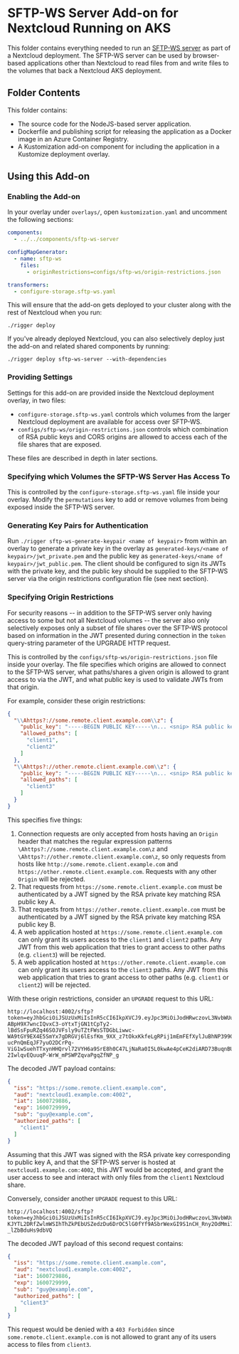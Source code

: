 # SFTP-WS Server Add-on for Nextcloud Running on AKS 
This folder contains everything needed to run an
[SFTP-WS server](https://github.com/Inveniem/sftp-ws) as part of a Nextcloud
deployment. The SFTP-WS server can be used by browser-based applications other
than Nextcloud to read files from and write files to the volumes that back a
Nextcloud AKS deployment.

## Folder Contents
This folder contains:
- The source code for the NodeJS-based server application.
- Dockerfile and publishing script for releasing the application as a Docker 
  image in an Azure Container Registry. 
- A Kustomization add-on component for including the application in a Kustomize
  deployment overlay.

## Using this Add-on
### Enabling the Add-on
In your overlay under `overlays/`, open `kustomization.yaml` and uncomment the
following sections:

```yaml
components:
  - ../../components/sftp-ws-server
```

```yaml
configMapGenerator:
  - name: sftp-ws
    files:
      - originRestrictions=configs/sftp-ws/origin-restrictions.json
```

```yaml
transformers:
  - configure-storage.sftp-ws.yaml
```

This will ensure that the add-on gets deployed to your cluster along with the
rest of Nextcloud when you run:
```
./rigger deploy
```

If you've already deployed Nextcloud, you can also selectively deploy just the
add-on and related shared components by running:
```
./rigger deploy sftp-ws-server --with-dependencies
```

### Providing Settings
Settings for this add-on are provided inside the Nextcloud deployment overlay,
in two files:

- `configure-storage.sftp-ws.yaml` controls which volumes from the larger
  Nextcloud deployment are available for access over SFTP-WS.
- `configs/sftp-ws/origin-restrictions.json` controls which combination of RSA
  public keys and CORS origins are allowed to access each of the file shares
  that are exposed.

These files are described in depth in later sections.

### Specifying which Volumes the SFTP-WS Server Has Access To
This is controlled by the `configure-storage.sftp-ws.yaml` file inside your
overlay. Modify the `permutations` key to add or remove volumes from being
exposed inside the SFTP-WS server.

### Generating Key Pairs for Authentication
Run `./rigger sftp-ws-generate-keypair <name of keypair>` from within an
overlay to generate a private key in the overlay as
`generated-keys/<name of keypair>/jwt_private.pem` and the public key as 
`generated-keys/<name of keypair>/jwt_public.pem`. The client should be
configured to sign its JWTs with the private key, and the public key should be
supplied to the SFTP-WS server via the origin restrictions configuration file
(see next section).

### Specifying Origin Restrictions
For security reasons -- in addition to the SFTP-WS server only having access to
some but not all Nextcloud volumes -- the server also only selectively exposes
only a subset of file shares over the SFTP-WS protocol based on information in
the JWT presented during connection in the `token` query-string parameter of the
UPGRADE HTTP request.

This is controlled by the `configs/sftp-ws/origin-restrictions.json` file inside
your overlay. The file specifies which origins are allowed to connect to the
SFTP-WS server, what paths/shares a given origin is allowed to grant access to
via the JWT, and what public key is used to validate JWTs from that origin.

For example, consider these origin restrictions:
```json
{
  "\\Ahttps?://some.remote.client.example.com\\z": {
    "public_key": "-----BEGIN PUBLIC KEY-----\n... <snip> RSA public key A <snip> ...\n-----END PUBLIC KEY-----",
    "allowed_paths": [
      "client1",
      "client2"
    ]
  },
  "\\Ahttps?://other.remote.client.example.com\\z": {
    "public_key": "-----BEGIN PUBLIC KEY-----\n... <snip> RSA public key B <snip> ...\n-----END PUBLIC KEY-----",
    "allowed_paths": [
      "client3"
    ]
  }
}
```

This specifies five things:
1. Connection requests are only accepted from hosts having an `Origin` header
   that matches the regular expression patterns
   `\Ahttps?://some.remote.client.example.com\z` and
   `\Ahttps?://other.remote.client.example.com\z`, so
   only requests from hosts like `http://some.remote.client.example.com` and
   `https://other.remote.client.example.com`. Requests with any other `Origin`
   will be rejected.
2. That requests from `https://some.remote.client.example.com` must be
   authenticated by a JWT signed by the RSA private key matching RSA public key
   A. 
3. That requests from `https://other.remote.client.example.com` must be
   authenticated by a JWT signed by the RSA private key matching RSA public key
   B. 
4. A web application hosted at `https://some.remote.client.example.com` can only
   grant its users access to the `client1` and `client2` paths. Any JWT from
   this web application that tries to grant access to other paths (e.g. 
   `client3`) will be rejected. 
5. A web application hosted at `https://other.remote.client.example.com` can only
   grant its users access to the `client3` paths. Any JWT from this web
   application that tries to grant access to other paths (e.g. `client1` or 
   `client2`) will be rejected. 
   
With these origin restrictions, consider an `UPGRADE` request to this URL:
```
http://localhost:4002/sftp?token=eyJhbGciOiJSUzUxMiIsInR5cCI6IkpXVCJ9.eyJpc3MiOiJodHRwczovL3NvbWUucmVtb3RlLmNsaWVudC5leGFtcGxlLmNvbSIsImF1ZCI6Im5leHRjbG91ZDEuZXhhbXBsZS5jb206NDAwMiIsImlhdCI6MTYwMDcyOTg4NiwiZXhwIjoxNjAwNzI5OTk5LCJzdWIiOiJndXlAZXhhbXBsZS5jb20iLCJhdXRob3JpemVkX3BhdGhzIjpbImNsaWVudDEiXX0.Wf-ABpH9X7wncIQvxC3-oYtxTjGN1tCpTy2-lBdSsFpuRZq46SOJVFsly9uTZtFWsSTDGbLiwwc-WA9tGY9EX4E5SmYx7gDRGVj6lEsfKm_9XX_z7tOkxKkfeLgRPij1mEmFEfXylJuBhNP3990nyrk5hbq3Xt0vHXtiu6x_i4GKBYgrF37a0TKOEcOxetHgFkyhroNY7oGbuvy9DfIL-ucPnQmEqJF7yuO2DCrPq-ViG1wSuehTTxynHHQrvl72VYH6a9SrE8h0C47LjNaRa0I5L0kwAe4pCeK2diARD73BuqnBUI-2IwlqvEQuuqP-WrW_mPSWPZqvaPgqZfNP_g
```

The decoded JWT payload contains:
```json
{
  "iss": "https://some.remote.client.example.com",
  "aud": "nextcloud1.example.com:4002",
  "iat": 1600729886,
  "exp": 1600729999,
  "sub": "guy@example.com",
  "authorized_paths": [
    "client1"
  ]
}
```

Assuming that this JWT was signed with the RSA private key corresponding to
public key A, and that the SFTP-WS server is hosted at
`nextcloud1.example.com:4002`, this JWT would be accepted, and grant the user
access to see and interact with only files from the `client1` Nextcloud share.

Conversely, consider another `UPGRADE` request to this URL:
```
http://localhost:4002/sftp?token=eyJhbGciOiJSUzUxMiIsInR5cCI6IkpXVCJ9.eyJpc3MiOiJodHRwczovL3NvbWUucmVtb3RlLmNsaWVudC5leGFtcGxlLmNvbSIsImF1ZCI6Im5leHRjbG91ZDEuZXhhbXBsZS5jb206NDAwMiIsImlhdCI6MTYwMDcyOTg4NiwiZXhwIjoxNjAwNzI5OTk5LCJzdWIiOiJndXlAZXhhbXBsZS5jb20iLCJhdXRob3JpemVkX3BhdGhzIjpbImNsaWVudDMiXX0.MUbiDpCBlwtmoSI6lcMW1Oe_cphCmlfPez3e7GVlTEd3jGjBf3L4V8wXPb5uScpO0i2vyzZuNu835AZamTMtw4UeCkLaGqHbJGCrwnBhDyQHjUWJJPfQGsEgfN8dxZEo8T5oCBmhSYpos3dX4_0-KJYTL2DRfZwlmWSIhThZkPEbUSZedzDu6DrOC5lG0fYf9ASbrWexGI9S1nCH_Rny2OdMmi71NQO1loml7yclEMkAzamlfp0kThQI0U98jZxNMYngaKA3PgJhOHtzY_J04y73c4nAfIs4CyGTD8lP3SS3PQOOxIBjYO8A5x0pP9tyWxsqRSX-_lZbBduHs9dbVQ
```

The decoded JWT payload of this second request contains:
```json
{
  "iss": "https://some.remote.client.example.com",
  "aud": "nextcloud1.example.com:4002",
  "iat": 1600729886,
  "exp": 1600729999,
  "sub": "guy@example.com",
  "authorized_paths": [
    "client3"
  ]
}
```

This request would be denied with a `403 Forbidden` since
`some.remote.client.example.com` is not allowed to grant any of its users access
to files from `client3`.
